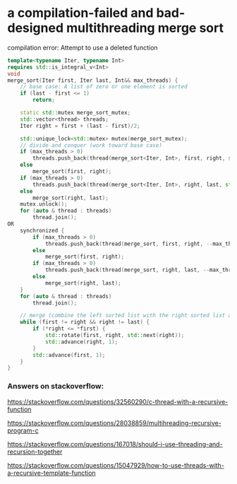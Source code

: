 # a compilation-failed and bad-designed multithreading merge sort 
compilation error: Attempt to use a deleted function
```c++
template<typename Iter, typename Int>
requires std::is_integral_v<Int>
void
merge_sort(Iter first, Iter last, Int&& max_threads) {
    // base case: A list of zero or one element is sorted
    if (last - first <= 1)
        return;

    static std::mutex merge_sort_mutex;
    std::vector<thread> threads;
    Iter right = first + (last - first)/2;

    std::unique_lock<std::mutex> mutex(merge_sort_mutex);
    // divide and conquer (work toward base case)
    if (max_threads > 0)
        threads.push_back(thread(merge_sort<Iter, Int>, first, right, std::ref(--max_threads)));
    else
        merge_sort(first, right);
    if (max_threads > 0)
        threads.push_back(thread(merge_sort<Iter, Int>, right, last, std::ref(--max_threads)));
    else
        merge_sort(right, last);
    mutex.unlock();
    for (auto & thread : threads)
        thread.join();
OR
    synchronized {
        if (max_threads > 0)
            threads.push_back(thread(merge_sort, first, right, --max_threads));
        else
            merge_sort(first, right);
        if (max_threads > 0)
            threads.push_back(thread(merge_sort, right, last, --max_threads));
        else
            merge_sort(right, last);
    }
    for (auto & thread : threads)
        thread.join();

    // merge (combine the left sorted list with the right sorted list as per a sorting rule)
    while (first != right && right != last) {
        if (*right <= *first) {
            std::rotate(first, right, std::next(right));
            std::advance(right, 1);
        }
        std::advance(first, 1);
    }
}
```

### Answers on stackoverflow:
https://stackoverflow.com/questions/32560290/c-thread-with-a-recursive-function

https://stackoverflow.com/questions/28038859/multihreading-recursive-program-c

https://stackoverflow.com/questions/167018/should-i-use-threading-and-recursion-together

https://stackoverflow.com/questions/15047929/how-to-use-threads-with-a-recursive-template-function
